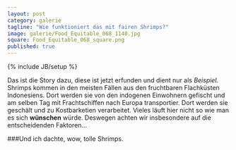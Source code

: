 ```yaml
---
layout: post
category: galerie
tagline: "Wie funktioniert das mit fairen Shrimps?"
image: galerie/Food_Equitable_068_1140.jpg
square: Food_Equitable_068_square.png
published: true
---
```


{% include JB/setup %}


Das ist die Story dazu, diese ist jetzt erfunden und dient nur als _Beispiel_. Shrimps kommen in den meisten Fällen aus den fruchtbaren Flachküsten Indonesiens. Dort werden sie von den indogenen Einwohnern gefischt und am selben Tag mit Frachtschiffen nach Europa transportier. Dort werden sie geschält und zu Kostbarketien verarbeitet. Vieles läuft hier nicht so wie man es sich **wünschen** würde. Deswegen achten wir insbesondere auf die entscheidenden Faktoren...

###Und ich dachte, wow, tolle Shrimps.